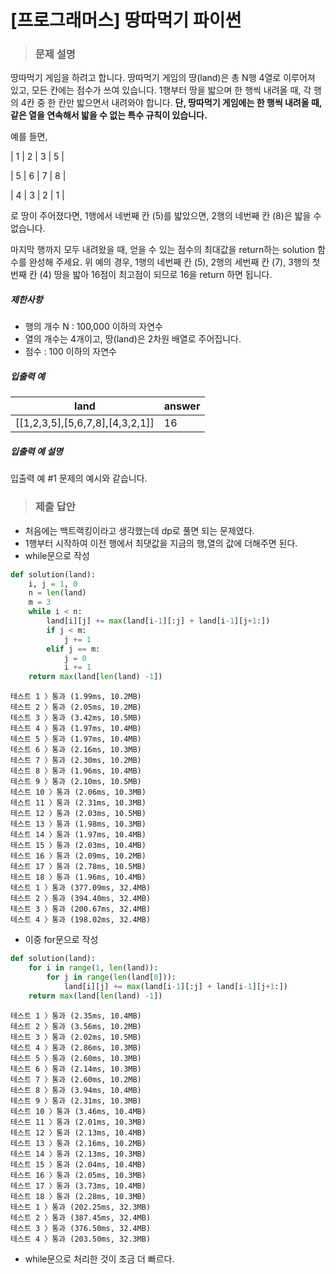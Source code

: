 # [프로그래머스] 땅따먹기 파이썬

> ### 문제 설명

땅따먹기 게임을 하려고 합니다. 땅따먹기 게임의 땅(land)은 총 N행 4열로 이루어져 있고, 모든 칸에는 점수가 쓰여 있습니다. 1행부터 땅을 밟으며 한 행씩 내려올 때, 각 행의 4칸 중 한 칸만 밟으면서 내려와야 합니다. **단, 땅따먹기 게임에는 한 행씩 내려올 때, 같은 열을 연속해서 밟을 수 없는 특수 규칙이 있습니다.**

예를 들면,

| 1 | 2 | 3 | 5 |

| 5 | 6 | 7 | 8 |

| 4 | 3 | 2 | 1 |

로 땅이 주어졌다면, 1행에서 네번째 칸 (5)를 밟았으면, 2행의 네번째 칸 (8)은 밟을 수 없습니다.

마지막 행까지 모두 내려왔을 때, 얻을 수 있는 점수의 최대값을 return하는 solution 함수를 완성해 주세요. 위 예의 경우, 1행의 네번째 칸 (5), 2행의 세번째 칸 (7), 3행의 첫번째 칸 (4) 땅을 밟아 16점이 최고점이 되므로 16을 return 하면 됩니다.

##### 제한사항

- 행의 개수 N : 100,000 이하의 자연수
- 열의 개수는 4개이고, 땅(land)은 2차원 배열로 주어집니다.
- 점수 : 100 이하의 자연수

##### 입출력 예

| land                            | answer |
| ------------------------------- | ------ |
| [[1,2,3,5],[5,6,7,8],[4,3,2,1]] | 16     |

##### 입출력 예 설명

입출력 예 #1
문제의 예시와 같습니다.

> ### 제출 답안 

- 처음에는 백트랙킹이라고 생각했는데 dp로 풀면 되는 문제였다.
- 1행부터 시작하여 이전 행에서 최댓값을 지금의 행,열의 값에 더해주면 된다.
- while문으로 작성

```python
def solution(land):
    i, j = 1, 0
    n = len(land)
    m = 3
    while i < n:
        land[i][j] += max(land[i-1][:j] + land[i-1][j+1:])
        if j < m:
            j += 1
        elif j == m:
            j = 0
            i += 1
    return max(land[len(land) -1])
```

```
테스트 1 〉통과 (1.99ms, 10.2MB)
테스트 2 〉통과 (2.05ms, 10.2MB)
테스트 3 〉통과 (3.42ms, 10.5MB)
테스트 4 〉통과 (1.97ms, 10.4MB)
테스트 5 〉통과 (1.97ms, 10.4MB)
테스트 6 〉통과 (2.16ms, 10.3MB)
테스트 7 〉통과 (2.30ms, 10.2MB)
테스트 8 〉통과 (1.96ms, 10.4MB)
테스트 9 〉통과 (2.10ms, 10.5MB)
테스트 10 〉통과 (2.06ms, 10.3MB)
테스트 11 〉통과 (2.31ms, 10.3MB)
테스트 12 〉통과 (2.03ms, 10.5MB)
테스트 13 〉통과 (1.98ms, 10.3MB)
테스트 14 〉통과 (1.97ms, 10.4MB)
테스트 15 〉통과 (2.03ms, 10.4MB)
테스트 16 〉통과 (2.09ms, 10.2MB)
테스트 17 〉통과 (2.78ms, 10.5MB)
테스트 18 〉통과 (1.96ms, 10.4MB)
테스트 1 〉통과 (377.09ms, 32.4MB)
테스트 2 〉통과 (394.40ms, 32.4MB)
테스트 3 〉통과 (200.67ms, 32.4MB)
테스트 4 〉통과 (198.02ms, 32.4MB)
```

- 이중 for문으로 작성

```python
def solution(land):
    for i in range(1, len(land)):
        for j in range(len(land[0])):
            land[i][j] += max(land[i-1][:j] + land[i-1][j+1:])
    return max(land[len(land) -1])
```

```
테스트 1 〉통과 (2.35ms, 10.4MB)
테스트 2 〉통과 (3.56ms, 10.2MB)
테스트 3 〉통과 (2.02ms, 10.5MB)
테스트 4 〉통과 (2.86ms, 10.3MB)
테스트 5 〉통과 (2.60ms, 10.3MB)
테스트 6 〉통과 (2.14ms, 10.3MB)
테스트 7 〉통과 (2.60ms, 10.2MB)
테스트 8 〉통과 (3.94ms, 10.4MB)
테스트 9 〉통과 (2.31ms, 10.3MB)
테스트 10 〉통과 (3.46ms, 10.4MB)
테스트 11 〉통과 (2.01ms, 10.3MB)
테스트 12 〉통과 (2.13ms, 10.4MB)
테스트 13 〉통과 (2.16ms, 10.2MB)
테스트 14 〉통과 (2.13ms, 10.3MB)
테스트 15 〉통과 (2.04ms, 10.4MB)
테스트 16 〉통과 (2.05ms, 10.3MB)
테스트 17 〉통과 (3.73ms, 10.4MB)
테스트 18 〉통과 (2.28ms, 10.3MB)
테스트 1 〉통과 (202.25ms, 32.3MB)
테스트 2 〉통과 (387.45ms, 32.4MB)
테스트 3 〉통과 (376.50ms, 32.4MB)
테스트 4 〉통과 (203.50ms, 32.3MB)
```

- while문으로 처리한 것이 조금 더 빠르다.